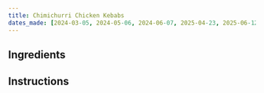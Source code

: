 ```yaml
---
title: Chimichurri Chicken Kebabs
dates_made: [2024-03-05, 2024-05-06, 2024-06-07, 2025-04-23, 2025-06-12, 2025-07-04]
---
```


## Ingredients

## Instructions
